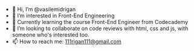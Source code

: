 - 👋 Hi, I’m @vasilemidrigan
- 👀 I’m interested in Front-End Engineering
- 🌱 Currently learning the course Front-End Engineer from Codecademy
- 💞️ I’m looking to collaborate on code reviews with html, css and js, with someone who's interested too.
- 📫 How to reach me: 111rigan111@gmail.com

<!---
vasilemidrigan/vasilemidrigan is a ✨ special ✨ repository because its `README.md` (this file) appears on your GitHub profile.
You can click the Preview link to take a look at your changes.
--->
